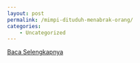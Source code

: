 ```yaml
---
layout: post
permalink: /mimpi-dituduh-menabrak-orang/
categories:
    - Uncategorized
---
```


[Baca Selengkapnya](/01)